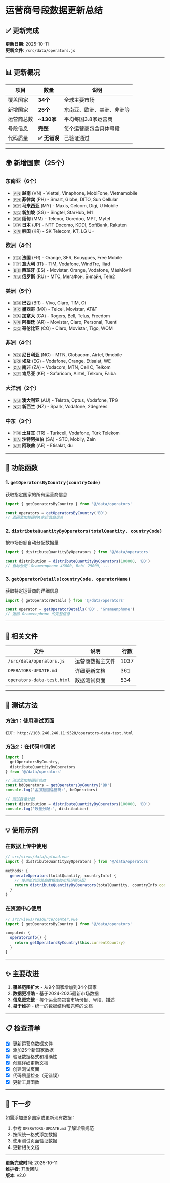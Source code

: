 # 运营商号段数据更新总结

## ✅ 更新完成

**更新日期**: 2025-10-11  
**更新文件**: `/src/data/operators.js`

---

## 📊 更新概况

| 项目 | 数量 | 说明 |
|------|------|------|
| 覆盖国家 | **34个** | 全球主要市场 |
| 新增国家 | **25个** | 东南亚、欧洲、美洲、非洲等 |
| 运营商总数 | **~130家** | 平均每国3.8家运营商 |
| 号段信息 | **完整** | 每个运营商包含具体号段 |
| 代码质量 | **✅ 无错误** | 已验证通过 |

---

## 🌍 新增国家（25个）

### 东南亚（6个）
- 🇻🇳 **越南** (VN) - Viettel, Vinaphone, MobiFone, Vietnamobile
- 🇵🇭 **菲律宾** (PH) - Smart, Globe, DITO, Sun Cellular
- 🇲🇾 **马来西亚** (MY) - Maxis, Celcom, Digi, U Mobile
- 🇸🇬 **新加坡** (SG) - Singtel, StarHub, M1
- 🇲🇲 **缅甸** (MM) - Telenor, Ooredoo, MPT, Mytel
- 🇯🇵 **日本** (JP) - NTT Docomo, KDDI, SoftBank, Rakuten
- 🇰🇷 **韩国** (KR) - SK Telecom, KT, LG U+

### 欧洲（4个）
- 🇫🇷 **法国** (FR) - Orange, SFR, Bouygues, Free Mobile
- 🇮🇹 **意大利** (IT) - TIM, Vodafone, WindTre, Iliad
- 🇪🇸 **西班牙** (ES) - Movistar, Orange, Vodafone, MásMóvil
- 🇷🇺 **俄罗斯** (RU) - МТС, МегаФон, Билайн, Tele2

### 美洲（5个）
- 🇧🇷 **巴西** (BR) - Vivo, Claro, TIM, Oi
- 🇲🇽 **墨西哥** (MX) - Telcel, Movistar, AT&T
- 🇨🇦 **加拿大** (CA) - Rogers, Bell, Telus, Freedom
- 🇦🇷 **阿根廷** (AR) - Movistar, Claro, Personal, Tuenti
- 🇨🇴 **哥伦比亚** (CO) - Claro, Movistar, Tigo, WOM

### 非洲（4个）
- 🇳🇬 **尼日利亚** (NG) - MTN, Globacom, Airtel, 9mobile
- 🇪🇬 **埃及** (EG) - Vodafone, Orange, Etisalat, WE
- 🇿🇦 **南非** (ZA) - Vodacom, MTN, Cell C, Telkom
- 🇰🇪 **肯尼亚** (KE) - Safaricom, Airtel, Telkom, Faiba

### 大洋洲（2个）
- 🇦🇺 **澳大利亚** (AU) - Telstra, Optus, Vodafone, TPG
- 🇳🇿 **新西兰** (NZ) - Spark, Vodafone, 2degrees

### 中东（3个）
- 🇹🇷 **土耳其** (TR) - Turkcell, Vodafone, Türk Telekom
- 🇸🇦 **沙特阿拉伯** (SA) - STC, Mobily, Zain
- 🇦🇪 **阿联酋** (AE) - Etisalat, du

---

## 🔧 功能函数

### 1. `getOperatorsByCountry(countryCode)`
获取指定国家的所有运营商信息

```javascript
import { getOperatorsByCountry } from '@/data/operators'

const operators = getOperatorsByCountry('BD')
// 返回孟加拉国的4家运营商信息
```

### 2. `distributeQuantityByOperators(totalQuantity, countryCode)`
按市场份额自动分配数据量

```javascript
import { distributeQuantityByOperators } from '@/data/operators'

const distribution = distributeQuantityByOperators(100000, 'BD')
// 自动分配：Grameenphone 46000, Robi 29000, ...
```

### 3. `getOperatorDetails(countryCode, operatorName)`
获取特定运营商的详细信息

```javascript
import { getOperatorDetails } from '@/data/operators'

const operator = getOperatorDetails('BD', 'Grameenphone')
// 返回 Grameenphone 的完整信息
```

---

## 📝 相关文件

| 文件 | 说明 | 行数 |
|------|------|------|
| `/src/data/operators.js` | 运营商数据主文件 | 1037 |
| `OPERATORS-UPDATE.md` | 详细更新文档 | 361 |
| `operators-data-test.html` | 数据测试页面 | 534 |

---

## 🧪 测试方法

### 方法1：使用测试页面
```
打开: http://103.246.246.11:9528/operators-data-test.html
```

### 方法2：在代码中测试
```javascript
import { 
  getOperatorsByCountry, 
  distributeQuantityByOperators 
} from '@/data/operators'

// 测试孟加拉国运营商
const bdOperators = getOperatorsByCountry('BD')
console.log('孟加拉国运营商:', bdOperators)

// 测试数量分配
const distribution = distributeQuantityByOperators(100000, 'BD')
console.log('数量分配:', distribution)
```

---

## 💡 使用示例

### 在数据上传中使用
```javascript
// src/views/data/upload.vue
import { distributeQuantityByOperators } from '@/data/operators'

methods: {
  generateOperators(totalQuantity, countryInfo) {
    // 使用新的运营商数据库按市场份额分配
    return distributeQuantityByOperators(totalQuantity, countryInfo.code)
  }
}
```

### 在资源中心使用
```javascript
// src/views/resource/center.vue
import { getOperatorsByCountry } from '@/data/operators'

computed: {
  operatorInfo() {
    return getOperatorsByCountry(this.currentCountry)
  }
}
```

---

## ✨ 主要改进

1. **覆盖范围扩大** - 从9个国家增加到34个国家
2. **数据更准确** - 基于2024-2025最新市场数据
3. **信息更完整** - 每个运营商包含市场份额、号段、描述
4. **易于维护** - 统一的数据结构和完整的文档

---

## 📋 检查清单

- [x] 更新运营商数据文件
- [x] 添加25个新国家数据
- [x] 验证数据格式和准确性
- [x] 创建详细更新文档
- [x] 创建测试页面
- [x] 代码质量检查（无错误）
- [x] 更新工具函数

---

## 🎯 下一步

如需添加更多国家或更新现有数据：

1. 参考 `OPERATORS-UPDATE.md` 了解详细规范
2. 按照统一格式添加数据
3. 使用测试页面验证数据
4. 更新相关文档

---

**更新完成时间**: 2025-10-11  
**维护者**: 开发团队  
**版本**: v2.0
